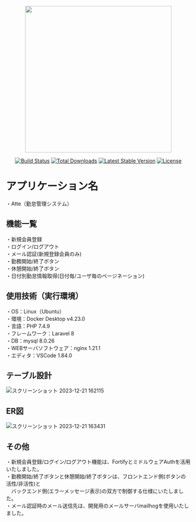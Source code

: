 <p align="center"><a href="https://laravel.com" target="_blank"><img src="https://raw.githubusercontent.com/laravel/art/master/logo-lockup/5%20SVG/2%20CMYK/1%20Full%20Color/laravel-logolockup-cmyk-red.svg" width="400"></a></p>

<p align="center">
<a href="https://travis-ci.org/laravel/framework"><img src="https://travis-ci.org/laravel/framework.svg" alt="Build Status"></a>
<a href="https://packagist.org/packages/laravel/framework"><img src="https://img.shields.io/packagist/dt/laravel/framework" alt="Total Downloads"></a>
<a href="https://packagist.org/packages/laravel/framework"><img src="https://img.shields.io/packagist/v/laravel/framework" alt="Latest Stable Version"></a>
<a href="https://packagist.org/packages/laravel/framework"><img src="https://img.shields.io/packagist/l/laravel/framework" alt="License"></a>
</p>

# アプリケーション名
・Atte（勤怠管理システム）

## 機能一覧
・新規会員登録<br>
  ・ログイン/ログアウト<br>
・メール認証(新規登録会員のみ)<br>
  ・勤務開始/終了ボタン<br>
  ・休憩開始/終了ボタン<br>
  ・日付別勤怠情報取得(日付毎/ユーザ毎のページネーション)<br>
  
## 使用技術（実行環境）
・OS：Linux（Ubuntu）<br>
  ・環境：Docker Desktop v4.23.0<br>
・言語：PHP 7.4.9<br>
・フレームワーク：Laravel 8<br>
  ・DB：mysql 8.0.26<br>
  ・WEBサーバソフトウェア：nginx 1.21.1<br>
  ・エディタ：VSCode 1.84.0<br>

## テーブル設計
![スクリーンショット 2023-12-21 162115](https://github.com/tmdressage/atte/assets/144135026/3a076f6f-5ab9-4acf-8078-314ae0b2c0ed)

## ER図
![スクリーンショット 2023-12-21 163431](https://github.com/tmdressage/atte/assets/144135026/710bd184-1bc1-4af7-89ba-9d8980b8139a)

## その他
・新規会員登録/ログイン/ログアウト機能は、FortifyとミドルウェアAuthを活用いたしました。<br>
  ・勤務開始/終了ボタンと休憩開始/終了ボタンは、フロントエンド側(ボタンの活性/非活性)と<br>
  　バックエンド側(エラーメッセージ表示)の双方で制御する仕様にいたしました。<br>
  ・メール認証時のメール送信先は、開発用のメールサーバmailhogを使用いたしました。<br>
　
